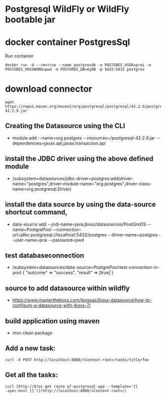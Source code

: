 # Postgresql  WildFly or WildFly bootable jar 
docker container PostgresSql
=====================================

Run container
```
docker run -d --rm=true --name postgresdb -e POSTGRES_USER=prai -e POSTGRES_PASSWORD=pwd -e POSTGRES_DB=myDB -p 5432:5432 postgres
```
# download connector
```
wget https://repo1.maven.org/maven2/org/postgresql/postgresql/42.2.9/postgresql-42.2.9.jar
```
## Creating the Datasource using the CLI
* module add --name=org.postgres --resources=<pathToJar>/postgresql-42.2.9.jar --dependencies=javax.api,javax.transaction.api

##  install the JDBC driver using the above defined module
* /subsystem=datasources/jdbc-driver=postgres:add(driver-name="postgres",driver-module-name="org.postgres",driver-class-name=org.postgresql.Driver)

## install the data source by using the data-source shortcut command,
* data-source add --jndi-name=java:jboss/datasources/PostGreDS --name=PostgrePool --connection-url=jdbc:postgresql://localhost:5432/postgres --driver-name=postgres --user-name=prai --password=pwd

## test databaseconnection 
* /subsystem=datasources/data-source=PostgrePool:test-connection-in-pool 
{ "outcome" => "success", "result" => [true] }

## source to add datasource within wildfly
* https://www.mastertheboss.com/jbossas/jboss-datasource/how-to-configure-a-datasource-with-jboss-7/
## build application using maven
* mvn clean package 



## Add a new task:
```
curl -X POST http://localhost:8080/<Context-root>/tasks/title/foo
```
## Get all the tasks:
```
curl [http://$(oc get route wf-postgresql-app --template='{{ .spec.host }}')](http://localhost:8080/<Context-root>/)
```